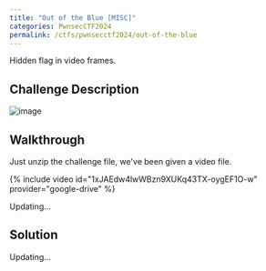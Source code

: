 ```yaml
---
title: "Out of the Blue [MISC]"
categories: PwnsecCTF2024
permalink: /ctfs/pwnsecctf2024/out-of-the-blue
---
```

Hidden flag in video frames.

## Challenge Description

![image](https://github.com/user-attachments/assets/7606b310-bf93-4bfe-babc-09ece1268bdd)

## Walkthrough

Just unzip the challenge file, we've been given a video file. 

{% include video id="1xJAEdw4lwWBzn9XUKq43TX-oygEF1O-w" provider="google-drive" %}

Updating...

## Solution

Updating...
